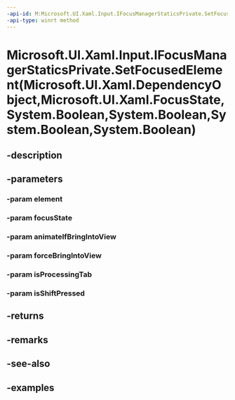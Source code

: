 ```yaml
---
-api-id: M:Microsoft.UI.Xaml.Input.IFocusManagerStaticsPrivate.SetFocusedElement(Microsoft.UI.Xaml.DependencyObject,Microsoft.UI.Xaml.FocusState,System.Boolean,System.Boolean,System.Boolean,System.Boolean)
-api-type: winrt method
---
```


# Microsoft.UI.Xaml.Input.IFocusManagerStaticsPrivate.SetFocusedElement(Microsoft.UI.Xaml.DependencyObject,Microsoft.UI.Xaml.FocusState,System.Boolean,System.Boolean,System.Boolean,System.Boolean)

<!--
public bool SetFocusedElement (Microsoft.UI.Xaml.DependencyObject element, Microsoft.UI.Xaml.FocusState focusState, bool animateIfBringIntoView, bool forceBringIntoView, bool isProcessingTab, bool isShiftPressed);
-->


## -description

## -parameters

### -param element

### -param focusState

### -param animateIfBringIntoView

### -param forceBringIntoView

### -param isProcessingTab

### -param isShiftPressed

## -returns

## -remarks

## -see-also

## -examples


